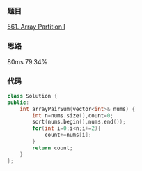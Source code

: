 ### 题目
[561. Array Partition I](https://leetcode-cn.com/problems/array-partition-i/)
### 思路
80ms 79.34%


### 代码
```c++
class Solution {
public:
    int arrayPairSum(vector<int>& nums) {
        int n=nums.size(),count=0;
        sort(nums.begin(),nums.end());
        for(int i=0;i<n;i+=2){
            count+=nums[i];
        }
        return count;
    }
};
```
